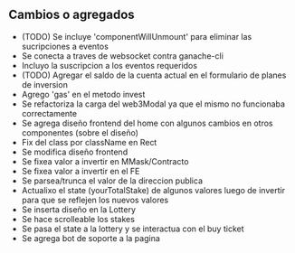 ## Cambios o agregados

- (TODO) Se incluye 'componentWillUnmount' para eliminar las sucripciones a eventos
- Se conecta a traves de websocket contra ganache-cli
- Incluyo la suscripcion a los eventos requeridos
- (TODO) Agregar el saldo de la cuenta actual en el formulario de planes de inversion
- Agrego 'gas' en el metodo invest
- Se refactoriza la carga del web3Modal ya que el mismo no funcionaba correctamente
- Se agrega diseño frontend del home con algunos cambios en otros componentes (sobre el diseño)
- Fix del class por className en Rect
- Se modifica diseño frontend
- Se fixea valor a invertir en MMask/Contracto
- Se fixea valor a invertir en el FE
- Se parsea/trunca el valor de la direccion publica
- Actualixo el state (yourTotalStake) de algunos valores luego de invertir para que se reflejen los nuevos valores
- Se inserta diseño en la Lottery
- Se hace scrolleable los stakes
- Se pasa el state a la lottery y se interactua con el buy ticket
- Se agrega bot de soporte a la pagina